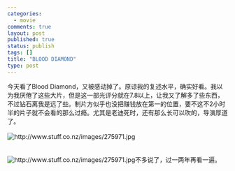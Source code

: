 ```yaml
--- 
categories: 
  - movie
comments: true
layout: post
published: true
status: publish
tags: []
title: "BLOOD DIAMOND"
type: post
---
```

<div id="msgcns!3725CC0EE38B1F6!1497" class="bvMsg">今天看了Blood Diamond，又被感动掉了。原谅我的复述水平，确实好看。我以为我厌倦了这些大片，但是这一部光评分就在7.8以上，让我又了解多了些东西，不过钻石离我是远了些。制片方似乎也没把赚钱放在第一的位置，要不这不2小时半的片子就不会看的那么过瘾。尤其是老迪死时，还有那么长可以吹的，导演厚道了。<br><br><img alt="http://www.stuff.co.nz/images/275971.jpg" src="http://www.stuff.co.nz/images/275971.jpg"><br><br><br><img alt="http://www.stuff.co.nz/images/275971.jpg" src="http://www.stuff.co.nz/images/275971.jpg">不多说了，过一两年再看一遍。<br>
</div>
